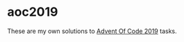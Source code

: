# aoc2019

These are my own solutions to [Advent Of Code 2019](https://adventofcode.com/2019) tasks.